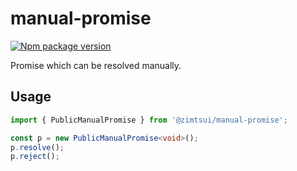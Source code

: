 # manual-promise

[![Npm package version](https://badgen.net/npm/v/@zimtsui/manual-promise)](https://www.npmjs.com/package/@zimtsui/manual-promise)

Promise which can be resolved manually.

## Usage

```ts
import { PublicManualPromise } from '@zimtsui/manual-promise';

const p = new PublicManualPromise<void>();
p.resolve();
p.reject();
```
